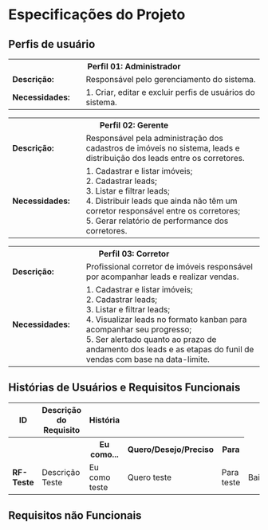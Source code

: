 # Especificações do Projeto

## Perfis de usuário

<table>
<tbody>
<tr>
<th colspan="2">Perfil 01: Administrador</th>
</tr>
<tr>
<td width="150px"><b>Descrição:</b></td>
<td width="600px">
Responsável pelo gerenciamento do sistema.
</td>
</tr>
<tr>
<td><b>Necessidades:</b></td>
<td>
1.​ Criar, editar e excluir perfis de usuários do sistema. 
</td>
</tr>
</tbody>
</table>

<table>
<tbody>
<tr>
<th colspan="2">Perfil 02: Gerente</th>
</tr>
<tr>
<td width="150px"><b>Descrição:</b></td>
<td width="600px">
Responsável pela administração dos cadastros de imóveis no sistema, leads e distribuição dos leads entre os corretores.
</td>
</tr>
<tr>
<td><b>Necessidades:</b></td>
<td>
1.​ Cadastrar e listar imóveis;<br>
2.​ Cadastrar leads;<br>
3.​ Listar e filtrar leads;<br>
4.​ Distribuir leads que ainda não têm um corretor responsável entre os corretores;<br>
5.​ Gerar relatório de performance dos corretores.
</td>
</tr>
</tbody>
</table>

<table>
<tbody>
<tr>
<th colspan="2">Perfil 03: Corretor</th>
</tr>
<tr>
<td width="150px"><b>Descrição:</b></td>
<td width="600px">
Profissional corretor de imóveis responsável por acompanhar leads e realizar vendas.
</td>
</tr>
<tr>
<td><b>Necessidades:</b></td>
<td>
1.​ Cadastrar e listar imóveis;<br>
2.​ Cadastrar leads;<br>
3.​ Listar e filtrar leads;<br>
4.​ Visualizar leads no formato kanban para acompanhar seu progresso;<br>
5.​ Ser alertado quanto ao prazo de andamento dos leads e as etapas do funil de vendas com base na data-limite.
</td>
</tr>
</tbody>
</table>

## Histórias de Usuários e Requisitos Funcionais

<table>
<tbody>
<tr>
<th colspan="1">ID</th>
<th colspan="2">Descrição do Requisito</th>
<th colspan="3">História</th>
<th colspan="4"></th>
<th colspan="5"></th>
<th colspan="6">Prioridade</th>
</tr>
<tr>
<th colspan="1"></th>
<th colspan="2"></th>
<th colspan="3">Eu como...</th>
<th colspan="3">Quero/Desejo/Preciso</th>
<th colspan="3">Para</th>
</tr>
<tr>
<td colspan="1"><b>RF-Teste</b></td>
<td colspan="2">Descrição Teste</td>
<td colspan="3">Eu como teste</td>
<td colspan="3">Quero teste</td>
<td colspan="3">Para teste</td>
<td colspan="4">Baixa</td>
</tr>
</tbody>
</table>

## Requisitos não Funcionais

